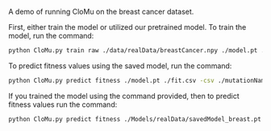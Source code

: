 A demo of running CloMu on the breast cancer dataset. 

First, either train the model or utilized our pretrained model. To train the model, run the command:
```bash
python CloMu.py train raw ./data/realData/breastCancer.npy ./model.pt ./prob.npy ./mutationNames.npy 9  -trainSize 200
```

To predict fitness values using the saved model, run the command:
```bash
python CloMu.py predict fitness ./model.pt ./fit.csv -csv ./mutationNames.npy
```
If you trained the model using the command provided, then to predict fitness values run the command:
```bash
python CloMu.py predict fitness ./Models/realData/savedModel_breast.pt ./fit.csv -csv ./data/realData/breastCancermutationNames.npy
```

